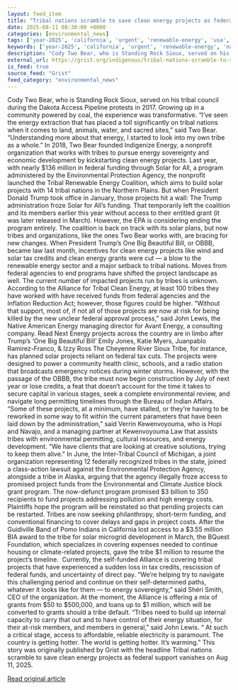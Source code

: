 ```yaml
---
layout: feed_item
title: "Tribal nations scramble to save clean energy projects as federal support vanishes"
date: 2025-08-11 08:30:00 +0000
categories: [environmental_news]
tags: ['year-2025', 'california', 'urgent', 'renewable-energy', 'usa', 'solar-power', 'clean-energy', 'climate-health', 'climate-costs', 'wind-power']
keywords: ['year-2025', 'california', 'urgent', 'renewable-energy', 'nations', 'scramble', 'usa', 'tribal']
description: "Cody Two Bear, who is Standing Rock Sioux, served on his tribal council during the Dakota Access Pipeline protests in 2017"
external_url: https://grist.org/indigenous/tribal-nations-scramble-to-save-clean-energy-projects-as-federal-support-vanishes/
is_feed: true
source_feed: "Grist"
feed_category: "environmental_news"
---
```


Cody Two Bear, who is Standing Rock Sioux, served on his tribal council during the Dakota Access Pipeline protests in 2017. Growing up in a community powered by coal, the experience was transformative. “I’ve seen the energy extraction that has placed a toll significantly on tribal nations when it comes to land, animals, water, and sacred sites,” said Two Bear. “Understanding more about that energy, I started to look into my own tribe as a whole.” In 2018, Two Bear founded Indigenize Energy, a nonprofit organization that works with tribes to pursue energy sovereignty and economic development by kickstarting clean energy projects. Last year, with nearly $136 million in federal funding through Solar for All, a program administered by the Environmental Protection Agency, the nonprofit launched the Tribal Renewable Energy Coalition, which aims to build solar projects with 14 tribal nations in the Northern Plains. But when President Donald Trump took office in January, those projects hit a wall: The Trump administration froze Solar for All’s funding. That temporarily left the coalition and its members earlier this year without access to their entitled grant (it was later released in March). However, the EPA is considering ending the program entirely. The coalition is back on track with its solar plans, but now tribes and organizations, like the ones Two Bear works with, are bracing for new changes. When President Trump’s One Big Beautiful Bill, or OBBB, became law last month, incentives for clean energy projects like wind and solar tax credits and clean energy grants were cut — a blow to the renewable energy sector and a major setback to tribal nations. Moves from federal agencies to end programs have shifted the project landscape as well. The current number of impacted projects run by tribes is unknown. According to the Alliance for Tribal Clean Energy, at least 100 tribes they have worked with have received funds from federal agencies and the Inflation Reduction Act; however, those figures could be higher. “Without that support, most of, if not all of those projects are now at risk for being killed by the new unclear federal approval process,” said John Lewis, the Native American Energy managing director for Avant Energy, a consulting company. Read Next Energy projects across the country are in limbo after Trump&#8217;s &#8216;One Big Beautiful Bill&#8217; Emily Jones, Katie Myers, Juanpablo Ramirez-Franco, &#038; Izzy Ross The Cheyenne River Sioux Tribe, for instance, has planned solar projects reliant on federal tax cuts. The projects were designed to power a community health clinic, schools, and a radio station that broadcasts emergency notices during winter storms. However, with the passage of the OBBB, the tribe must now begin construction by July of next year or lose credits, a feat that doesn’t account for the time it takes to secure capital in various stages, seek a complete environmental review, and navigate long permitting timelines through the Bureau of Indian Affairs.&nbsp; “Some of these projects, at a minimum, have stalled, or they’re having to be reworked in some way to fit within the current parameters that have been laid down by the administration,” said Verrin Kewenvoyouma, who is Hopi and Navajo, and a managing partner at Kewenvoyouma Law that assists tribes with environmental permitting, cultural resources, and energy development. “We have clients that are looking at creative solutions, trying to keep them alive.” In June, the Inter-Tribal Council of Michigan, a joint organization representing 12 federally recognized tribes in the state, joined a class-action lawsuit against the Environmental Protection Agency, alongside a tribe in Alaska, arguing that the agency illegally froze access to promised project funds from the Environmental and Climate Justice block grant program. The now-defunct program promised $3 billion to 350 recipients to fund projects addressing pollution and high energy costs. Plaintiffs hope the program will be reinstated so that pending projects can be restarted. Tribes are now seeking philanthropy, short-term funding, and conventional financing to cover delays and gaps in project costs. After the Guidiville Band of Pomo Indians in California lost access to a $3.55 million BIA award to the tribe for solar microgrid development in March, the BQuest Foundation, which specializes in covering expenses needed to continue housing or climate-related projects, gave the tribe $1 million to resume the project’s timeline.&nbsp; Currently, the self-funded Alliance is covering tribal projects that have experienced a sudden loss in tax credits, rescission of federal funds, and uncertainty of direct pay. “We&#8217;re helping try to navigate this challenging period and continue on their self-determined paths, whatever it looks like for them — to energy sovereignty,” said Shéri Smith, CEO of the organization. At the moment, the Alliance is offering a mix of grants from $50 to $500,000, and loans up to $1 million, which will be converted to grants should a tribe default. “Tribes need to build up internal capacity to carry that out and to have control of their energy situation, for their at-risk members, and members in general,” said John Lewis. “ At such a critical stage, access to affordable, reliable electricity is paramount. The country is getting hotter. The world is getting hotter. It&#8217;s warming.” This story was originally published by Grist with the headline Tribal nations scramble to save clean energy projects as federal support vanishes on Aug 11, 2025.

[Read original article](https://grist.org/indigenous/tribal-nations-scramble-to-save-clean-energy-projects-as-federal-support-vanishes/)
